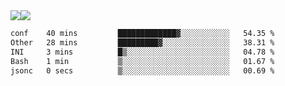 <div style="display: flex; flex-direction: row;">
<img style="height: auto; width: auto;" class="img" src="https://raw.githubusercontent.com/blazepp/github-stats/master/generated/overview.svg#gh-dark-mode-only" />
<img style="height: auto; width: auto;" class="img" src="https://raw.githubusercontent.com/blazepp/github-stats/master/generated/languages.svg#gh-dark-mode-only" />
</div>

<div style="display: flex; flex-direction: row;">
<!--START_SECTION:waka-->

```txt
conf    40 mins         █████████████▓░░░░░░░░░░░   54.35 %
Other   28 mins         █████████▓░░░░░░░░░░░░░░░   38.31 %
INI     3 mins          █▒░░░░░░░░░░░░░░░░░░░░░░░   04.78 %
Bash    1 min           ▒░░░░░░░░░░░░░░░░░░░░░░░░   01.67 %
jsonc   0 secs          ▒░░░░░░░░░░░░░░░░░░░░░░░░   00.69 %
```

<!--END_SECTION:waka-->
</div>
